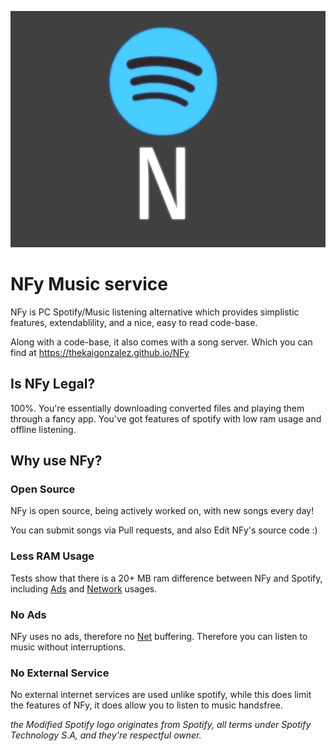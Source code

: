 ![NFy Logo](./NFyLogo.png)
# NFy Music service

NFy is PC Spotify/Music listening alternative which provides simplistic features, extendablility, and a nice, easy to read code-base.

Along with a code-base, it also comes with a song server. Which you can find at https://thekaigonzalez.github.io/NFy

## Is NFy Legal?

100%. You're essentially downloading converted files and playing them through a fancy app. You've got features of spotify with low ram usage and offline listening.

## Why use NFy?

### Open Source

NFy is open source, being actively worked on, with new songs every day!

You can submit songs via Pull requests, and also Edit NFy's source code :)

### Less RAM Usage

Tests show that there is a 20+ MB ram difference between NFy and Spotify, including [Ads](#no-ads) and [Network](#no-external-service) usages.

### No Ads

NFy uses no ads, therefore no [Net](#no-external-service) buffering. Therefore you can listen to music without interruptions.

### No External Service

No external internet services are used unlike spotify, while this does limit the features of NFy, it does allow you to listen to music handsfree.

*the Modified Spotify logo originates from Spotify, all terms under Spotify Technology S.A, and they're respectful owner.*